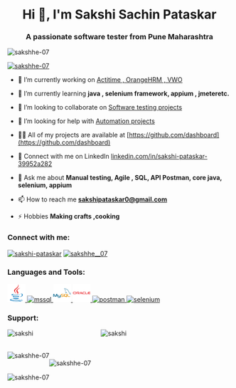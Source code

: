 <h1 align="center">Hi 👋, I'm Sakshi Sachin Pataskar</h1>
<h3 align="center">A passionate software tester from Pune Maharashtra</h3>

<p align="left"> <img src="https://komarev.com/ghpvc/?username=sakshhe-07&label=Profile%20views&color=0e75b6&style=flat" alt="sakshhe-07" /> </p>

<p align="left"> <a href="https://github.com/ryo-ma/github-profile-trophy"><img src="https://github-profile-trophy.vercel.app/?username=sakshhe-07" alt="sakshhe-07" /></a> </p>

- 🔭 I’m currently working on [Actitime , OrangeHRM , VWO](https://github.com/Sakshhe-07/Manual-Test-cases)

- 🌱 I’m currently learning **java , selenium framework, appium , jmeteretc.**

- 👯 I’m looking to collaborate on [Software testing projects](https://github.com/dashboard)

- 🤝 I’m looking for help with [Automation projects](https://github.com/dashboard)

- 👨‍💻 All of my projects are available at [https://github.com/dashboard](https://github.com/dashboard)

- 📝 Connect with me on LinkedIn [linkedin.com/in/sakshi-pataskar-39952a282](linkedin.com/in/sakshi-pataskar-39952a282)

- 💬 Ask me about **Manual testing, Agile , SQL, API Postman, core java, selenium, appium**

- 📫 How to reach me **sakshipataskar0@gmail.com**

- ⚡ Hobbies **Making crafts ,cooking**

<h3 align="left">Connect with me:</h3>
<p align="left">
<a href="https://linkedin.com/in/sakshi-pataskar" target="blank"><img align="center" src="https://raw.githubusercontent.com/rahuldkjain/github-profile-readme-generator/master/src/images/icons/Social/linked-in-alt.svg" alt="sakshi-pataskar" height="30" width="40" /></a>
<a href="https://instagram.com/sakshhe__07" target="blank"><img align="center" src="https://raw.githubusercontent.com/rahuldkjain/github-profile-readme-generator/master/src/images/icons/Social/instagram.svg" alt="sakshhe__07" height="30" width="40" /></a>
</p>

<h3 align="left">Languages and Tools:</h3>
<p align="left"> <a href="https://www.java.com" target="_blank" rel="noreferrer"> <img src="https://raw.githubusercontent.com/devicons/devicon/master/icons/java/java-original.svg" alt="java" width="40" height="40"/> </a> <a href="https://www.microsoft.com/en-us/sql-server" target="_blank" rel="noreferrer"> <img src="https://www.svgrepo.com/show/303229/microsoft-sql-server-logo.svg" alt="mssql" width="40" height="40"/> </a> <a href="https://www.mysql.com/" target="_blank" rel="noreferrer"> <img src="https://raw.githubusercontent.com/devicons/devicon/master/icons/mysql/mysql-original-wordmark.svg" alt="mysql" width="40" height="40"/> </a> <a href="https://www.oracle.com/" target="_blank" rel="noreferrer"> <img src="https://raw.githubusercontent.com/devicons/devicon/master/icons/oracle/oracle-original.svg" alt="oracle" width="40" height="40"/> </a> <a href="https://postman.com" target="_blank" rel="noreferrer"> <img src="https://www.vectorlogo.zone/logos/getpostman/getpostman-icon.svg" alt="postman" width="40" height="40"/> </a> <a href="https://www.selenium.dev" target="_blank" rel="noreferrer"> <img src="https://raw.githubusercontent.com/detain/svg-logos/780f25886640cef088af994181646db2f6b1a3f8/svg/selenium-logo.svg" alt="selenium" width="40" height="40"/> </a> </p>

<h3 align="left">Support:</h3>
<p><a href="https://www.buymeacoffee.com/sakshi"> <img align="left" src="https://cdn.buymeacoffee.com/buttons/v2/default-yellow.png" height="50" width="210" alt="sakshi" /></a><a href="https://ko-fi.com/sakshi"> <img align="left" src="https://cdn.ko-fi.com/cdn/kofi3.png?v=3" height="50" width="210" alt="sakshi" /></a></p><br><br>

<p><img align="left" src="https://github-readme-stats.vercel.app/api/top-langs?username=sakshhe-07&show_icons=true&locale=en&layout=compact" alt="sakshhe-07" /></p>

<p>&nbsp;<img align="center" src="https://github-readme-stats.vercel.app/api?username=sakshhe-07&show_icons=true&locale=en" alt="sakshhe-07" /></p>

<p><img align="center" src="https://github-readme-streak-stats.herokuapp.com/?user=sakshhe-07&" alt="sakshhe-07" /></p>
